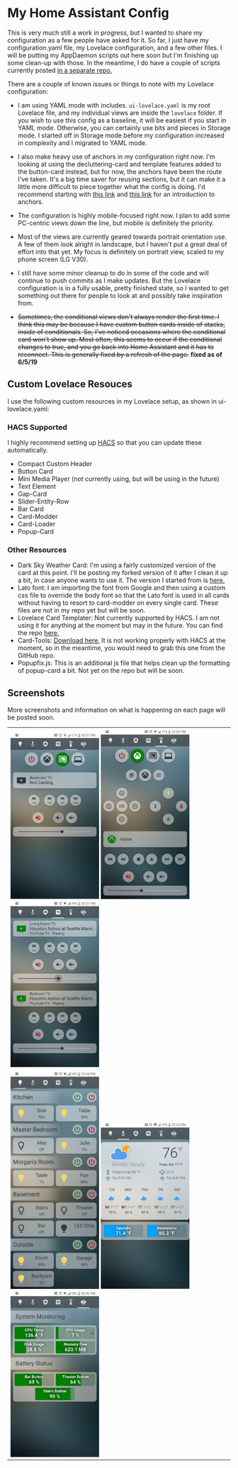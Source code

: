 # My Home Assistant Config

This is very much still a work in progress, but I wanted to share my
configuration as a few people have asked for it. So far, I just have my
configuration.yaml file, my Lovelace configuration, and a few other files. I
will be putting my AppDaemon scripts out here soon but I'm finishing up some
clean-up with those. In the meantime, I do have a couple of scripts currently
posted [in a separate repo.](https://github.com/apop880/AppDaemon)

There are a couple of known issues or things to note with my Lovelace
configuration:
* I am using YAML mode with includes. `ui-lovelace.yaml` is my root Lovelace file,
  and my individual views are inside the `lovelace` folder. If you wish to use
  this config as a baseline, it will be easiest if you start in YAML mode.
  Otherwise, you can certainly use bits and pieces in Storage mode. I started
  off in Storage mode before my configuration increased in complexity and I
  migrated to YAML mode.
* I also make heavy use of anchors in my configuration right now. I'm looking at
  using the decluttering-card and template features added to the button-card
  instead, but for now, the anchors have been the route I've taken. It's a big
  time saver for reusing sections, but it can make it a little more difficult to
  piece together what the config is doing. I'd recommend starting with [this
  link](https://github.com/thomasloven/hass-config/wiki/Misc-tricks) and [this link](https://community.home-assistant.io/t/solved-using-yaml-anchors-saves-time-and-space/112416) for an introduction to anchors.
  
* The configuration is highly mobile-focused
  right now. I plan to add some
  PC-centric views down the line, but mobile is definitely the priority.
* Most of the views are currently geared towards portrait orientation use. A few
  of them look alright in landscape, but I haven't put a great deal of effort
  into that yet. My focus is definitely on portrait view, scaled to my phone
  screen (LG V30).
* I still have some minor cleanup to do in some of the code and will continue to
  push commits as I make updates. But the Lovelace configuration is in a fully
  usable, pretty finished state, so I wanted to get something out there for
  people to look at and possibly take inspiration from.
* ~~Sometimes, the conditional views don't always render the first time. I think
  this may be because I have custom button cards inside of stacks, inside of
  conditionals. So, I've noticed occasions where the conditional card won't show
  up. Most often, this seems to occur if the conditional changes to true, and
  you go back into Home Assistant and it has to reconnect. This is generally
  fixed by a refresh of the page.~~ **fixed as of 6/5/19**

## Custom Lovelace Resouces

I use the following custom resources in my Lovelace setup, as shown in
ui-lovelace.yaml:

### HACS Supported
I highly recommend setting up [HACS](https://custom-components.github.io/hacs/) so that you can update these automatically.
* Compact Custom Header
* Button Card
* Mini Media Player (not currently using, but will be using in the future)
* Text Element
* Gap-Card
* Slider-Entity-Row
* Bar Card
* Card-Modder
* Card-Loader
* Popup-Card

### Other Resources
* Dark Sky Weather Card: I'm using a fairly customized version of the card at
  this point. I'll be posting my forked version of it after I clean it up a bit,
  in case anyone wants to use it. The version I started from is
  [here.](https://github.com/iammexx/home-assistant-config/tree/master/ui/darksky)
* Lato font: I am importing the font from Google and then using a custom css
  file to override the body font so that the Lato font is used in all cards
  without having to resort to card-modder on every single card. These files are
  not in my repo yet but will be soon.
* Lovelace Card Templater: Not currently supported by HACS. I am not using it
  for anything at the moment but may in the future. You can find the repo
  [here.](https://github.com/gadgetchnnel/lovelace-card-templater)
* Card-Tools: [Download
  here.](https://github.com/thomasloven/lovelace-card-tools) It is not working
  properly with HACS at the moment, so in the meantime, you would need to grab
  this one from the GitHub repo.
* Popupfix.js: This is an additional js file that helps clean up the formatting
  of popup-card a bit. Not yet on the repo but will be soon.

## Screenshots
More screenshots and information on what is happening on each page will be posted soon.

<table><tr><td>
<img src="https://raw.githubusercontent.com/apop880/home-assistant-config/master/lovelace/screenshots/chromecast_remote.jpg" width=200>
<img src="https://raw.githubusercontent.com/apop880/home-assistant-config/master/lovelace/screenshots/xbox_remote.jpg" width=200>
<img src="https://raw.githubusercontent.com/apop880/home-assistant-config/master/lovelace/screenshots/tvs.jpg" width=200></td></tr><tr><td>
<img src="https://raw.githubusercontent.com/apop880/home-assistant-config/master/lovelace/screenshots/lights.jpg" width=200>
<img src="https://raw.githubusercontent.com/apop880/home-assistant-config/master/lovelace/screenshots/climate.jpg" width=200>
<img src="https://raw.githubusercontent.com/apop880/home-assistant-config/master/lovelace/screenshots/system.jpg" width=200></td></tr></table>